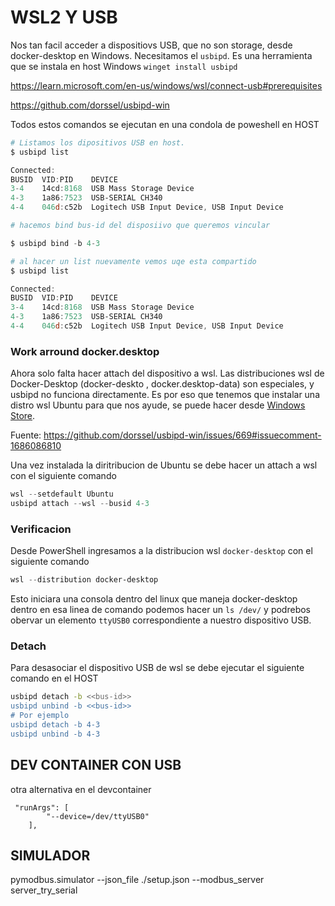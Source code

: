
# WSL2 Y USB
Nos tan facil acceder a dispositiovs USB, que no son storage,  desde docker-desktop en Windows. Necesitamos el `usbipd`.
Es una herramienta que se instala en host Windows `winget install usbipd`

https://learn.microsoft.com/en-us/windows/wsl/connect-usb#prerequisites

https://github.com/dorssel/usbipd-win


Todos estos comandos se ejecutan en una condola de poweshell en HOST
``` powershell
# Listamos los dipositivos USB en host.
$ usbipd list

Connected:
BUSID  VID:PID    DEVICE                                                        STATE
3-4    14cd:8168  USB Mass Storage Device                                       Not shared
4-3    1a86:7523  USB-SERIAL CH340                                              Not shared
4-4    046d:c52b  Logitech USB Input Device, USB Input Device                   Not shared

# hacemos bind bus-id del disposiivo que queremos vincular

$ usbipd bind -b 4-3

# al hacer un list nuevamente vemos uqe esta compartido
$ usbipd list

Connected:
BUSID  VID:PID    DEVICE                                                        STATE
3-4    14cd:8168  USB Mass Storage Device                                       Not shared
4-3    1a86:7523  USB-SERIAL CH340                                              Shared
4-4    046d:c52b  Logitech USB Input Device, USB Input Device                   Not shared
```
### Work arround docker.desktop
Ahora solo falta hacer attach del dispositivo a wsl. Las distribuciones wsl de Docker-Desktop (docker-deskto , docker.desktop-data) son especiales, y usbipd no funciona directamente. Es por eso que tenemos que instalar una distro wsl Ubuntu para que nos ayude, se puede hacer desde [Windows Store](https://apps.microsoft.com/detail/9PDXGNCFSCZV).

Fuente: https://github.com/dorssel/usbipd-win/issues/669#issuecomment-1686086810

Una vez instalada la diritribucion de Ubuntu se debe hacer un attach a wsl  con el siguiente comando

```powershell
wsl --setdefault Ubuntu 
usbipd attach --wsl --busid 4-3
```

### Verificacion
Desde PowerShell ingresamos a la distribucion wsl `docker-desktop` con el siguiente comando

``` powershell
wsl --distribution docker-desktop
```
Esto iniciara una consola dentro del linux que maneja docker-desktop dentro en esa linea de comando podemos hacer un `ls /dev/` y podrebos obervar un elemento `ttyUSB0` correspondiente a nuestro dispositivo USB.


### Detach
Para desasociar el dispositivo USB de wsl se debe ejecutar el siguiente comando en el HOST 

``` bash
usbipd detach -b <<bus-id>>
usbipd unbind -b <<bus-id>>
# Por ejemplo 
usbipd detach -b 4-3
usbipd unbind -b 4-3
```


## DEV CONTAINER CON USB

otra alternativa  en el devcontainer

```
 "runArgs": [
        "--device=/dev/ttyUSB0"
    ],

```

## SIMULADOR
pymodbus.simulator --json_file ./setup.json --modbus_server server_try_serial